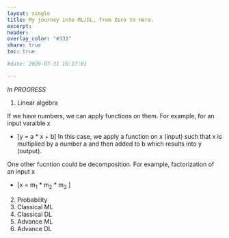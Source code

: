 ```yaml
---
layout: single
title: My journey into ML/DL, from Zero to Hero.
excerpt: 
header:
overlay_color: "#333"
share: true
toc: true

#date: 2020-07-31 16:17:01

---
```


*_In PROGRESS_*

1. Linear algebra

If we have numbers, we can apply functions on them. For example, for an input varaible x 

* \[y = a * x + b\]
In this case, we apply a function on x (input) such that x is multiplied by a number a and then added to b which results into y (output).

One other fucntion could be decomposition. For example, factorization of an input x

* \[x = m<sub>1</sub> * m<sub>2</sub> * m<sub>3</sub>  \]


2. Probability
3. Classical ML
4. Classical DL
5. Advance ML
6. Advance DL
